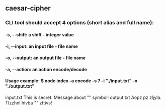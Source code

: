 ## caesar-cipher

### CLI tool should accept 4 options (short alias and full name): 
#### -s, --shift: a shift - integer value 
#### -i, --input: an input file - file name 
#### -o, --output: an output file - file name 
#### -a, --action: an action encode/decode


#### Usage example: $ node index -a encode -s 7 -i "./input.txt" -o "./output.txt" 
input.txt This is secret. Message about "" symbol! output.txt Aopz pz zljyla. Tlzzhnl hivba "" zftivs!
